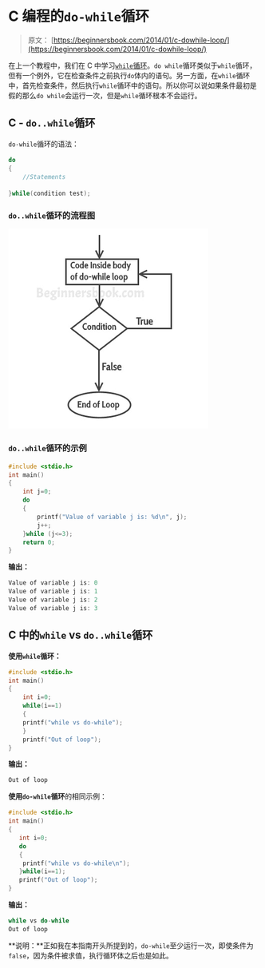 # C 编程的`do-while`循环

> 原文： [https://beginnersbook.com/2014/01/c-dowhile-loop/](https://beginnersbook.com/2014/01/c-dowhile-loop/)

在上一个教程中，我们在 C 中学习[`while`循环](https://beginnersbook.com/2014/01/c-while-loop/)。`do while`循环类似于`while`循环，但有一个例外，它在检查条件之前执行`do`体内的语句。另一方面，在`while`循环中，首先检查条件，然后执行`while`循环中的语句。所以你可以说如果条件最初是假的那么`do while`会运行一次，但是`while`循环根本不会运行。

## C - `do..while`循环

`do-while`循环的语法：

```c
do
{
    //Statements 

}while(condition test);
```

### `do..while`循环的流程图

![C do while loop](img/eb9fcb2a0902bc04ae77c4979c28e7ab.jpg)

### `do..while`循环的示例

```c
#include <stdio.h>
int main()
{
	int j=0;
	do
	{
		printf("Value of variable j is: %d\n", j);
		j++;
	}while (j<=3);
	return 0;
}

```

**输出：**

```c
Value of variable j is: 0
Value of variable j is: 1
Value of variable j is: 2
Value of variable j is: 3

```

## C 中的`while` vs `do..while`循环

**使用`while`循环：**

```c
#include <stdio.h>
int main()
{
    int i=0;
    while(i==1)
    {
	printf("while vs do-while");
    }
    printf("Out of loop");
}
```

**输出：**

```c
Out of loop
```

**使用`do-while`循环**的相同示例：

```c
#include <stdio.h>
int main()
{
   int i=0;
   do
   {
	printf("while vs do-while\n");
   }while(i==1);
   printf("Out of loop");
}
```

**输出：**

```c
while vs do-while
Out of loop
```

**说明：**正如我在本指南开头所提到的，`do-while`至少运行一次，即使条件为`false`，因为条件被求值，执行循环体之后也是如此。